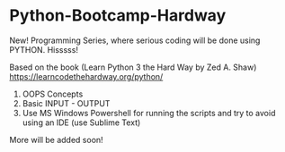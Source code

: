 # Python-Bootcamp-Hardway
New! Programming Series, where serious coding will be done using PYTHON. Hisssss!

Based on the book (Learn Python 3 the Hard Way by Zed A. Shaw) https://learncodethehardway.org/python/

1. OOPS Concepts
2. Basic INPUT - OUTPUT
3. Use MS Windows Powershell for running the scripts and try to avoid using an IDE (use Sublime Text)

More will be added soon!

